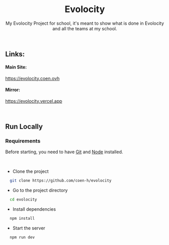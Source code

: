 <div align="center"> 
  
# Evolocity

My Evolocity Project for school, it's meant to show what is done in Evolocity and all the teams at my school.
</div>
<br/>

## Links:
#### Main Site:
https://evolocity.coen.ovh
<br/>
#### Mirror:
https://evolocity.vercel.app

<br/>

## Run Locally

### Requirements

Before starting, you need to have [Git](https://git-scm.com) and [Node](https://nodejs.org/en/) installed.

<br/>

- Clone the project

```bash
  git clone https://github.com/coen-h/evolocity
```

- Go to the project directory

```bash
  cd evolocity
```

- Install dependencies

```bash
  npm install
```

- Start the server

```bash
  npm run dev
```
